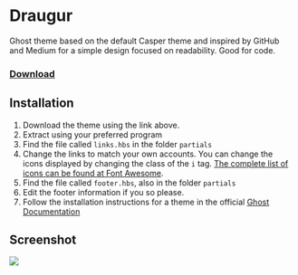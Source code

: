 Draugur
=======

Ghost theme based on the default Casper theme and inspired by GitHub and Medium for a simple design focused on readability. Good for code.

### [Download](https://github.com/reedyn/draugur/releases/download/0.9.3/draugur.zip)

## Installation

 1. Download the theme using the link above.
 2. Extract using your preferred program
 3. Find the file called `links.hbs` in the folder `partials`
 4. Change the links to match your own accounts. You can change the icons displayed by changing the class of the `i` tag. [The complete list of icons can be found at Font Awesome](http://fortawesome.github.io/Font-Awesome/icons/#brand).
 5. Find the file called `footer.hbs`, also in the folder `partials`
 6. Edit the footer information if you so please.
 7. Follow the installation instructions for a theme in the official [Ghost Documentation](http://docs.ghost.org/themes/)

## Screenshot

![](http://gustavlindqvist.se/content/images/2014/Feb/draugur-example.png)



